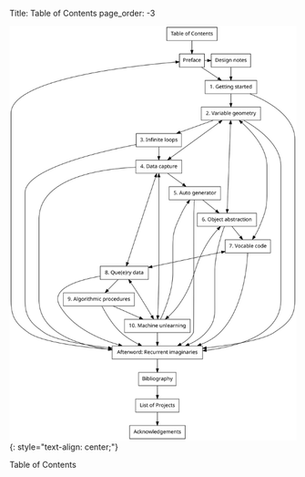 Title: Table of Contents
page_order: -3

![flowchart](TOC.svg)
{: style="text-align: center;"}

Table of Contents

<div class="toc" id="mainToc"></div>